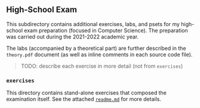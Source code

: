 ## High-School Exam

This subdirectory contains additional exercises, labs, and psets for my
high-school exam preparation (focused in Computer Science). The preparation
was carried out during the 2021-2022 academic year.

The labs (accompanied by a theoretical part) are further described in the
`theory.pdf` document (as well as inline comments in each source code file).

> TODO: describe each exercise in more detail (not from `exercises`)

### `exercises`

This directory contains stand-alone exercises that composed the examination
itself. See the attached [`readme.md`](./exercises/readme.md) for more details.
